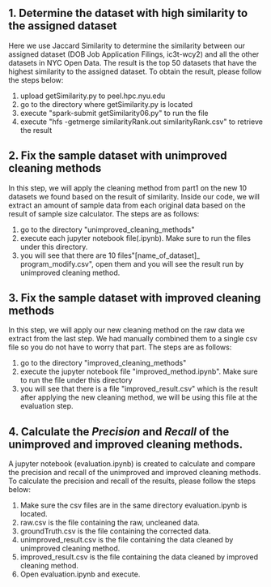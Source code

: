 ## 1. Determine the dataset with high similarity to the assigned dataset
Here we use Jaccard Similarity to determine the similarity between our assigned dataset (DOB Job Application Filings, ic3t-wcy2) and all the other datasets in NYC Open Data. The result is the top 50 datasets that have the highest similarity to the assigned dataset. To obtain the result, please follow the steps below:
1. upload getSimilarity.py to peel.hpc.nyu.edu
2. go to the directory where getSimilarity.py is located
3. execute "spark-submit getSimilarity06.py" to run the file
4. execute "hfs -getmerge similarityRank.out similarityRank.csv" to retrieve the result

## 2. Fix the sample dataset with unimproved cleaning methods
In this step, we will apply the cleaning method from part1 on the new 10 datasets we found based on the result of similarity. Inside our code, we will extract an amount of sample data from each original data based on the result of sample size calculator. The steps are as follows:
1. go to the directory "unimproved_cleaning_methods"
2. execute each jupyter notebook file(.ipynb). Make sure to run the files under this directory.
3. you will see that there are 10 files"[name_of_dataset]_ program_modify.csv", open them and you will see the result run by unimproved cleaning method.


## 3. Fix the sample dataset with improved cleaning methods
In this step, we will apply our new cleaning method on the raw data we extract from the last step. We had manually combined them to a single csv file so you do not have to worry that part. The steps are as follows:
1. go to the directory "improved_cleaning_methods"
2. execute the jupyter notebook file "improved_method.ipynb". Make sure to run the file under this directory
3. you will see that there is a file "improved_result.csv" which is the result after applying the new cleaning method, we will be using this file at the evaluation step.

## 4. Calculate the *Precision* and *Recall* of the unimproved and improved cleaning methods.
A jupyter notebook (evaluation.ipynb) is created to calculate and compare the precision and recall of the unimproved and improved cleaning methods. To calculate the precision and recall of the results, please follow the steps below:
1. Make sure the csv files are in the same directory evaluation.ipynb is located.
2. raw.csv is the file containing the raw, uncleaned data.
3. groundTruth.csv is the file containing the corrected data.
4. unimproved_result.csv is the file containing the data cleaned by unimproved cleaning method.
5. improved_result.csv is the file containing the data cleaned by improved cleaning method.
6. Open evaluation.ipynb and execute.

